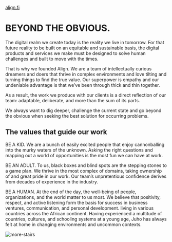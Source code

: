 [align.fi](https://align.fi/)

# BEYOND THE OBVIOUS.

The digital realm we create today is the reality we live in tomorrow. For that future reality to be built on an equitable and sustainable basis, the digital products and services we make must be designed to solve human challenges and built to move with the times.

That is why we founded Align. We are a team of intellectually curious dreamers and doers that thrive in complex environments and love tilting and turning things to find the true value. Our superpower is empathy and our undeniable advantage is that we’ve been through thick and thin together.

As a result, the work we produce with our clients is a direct reflection of our team: adaptable, deliberate, and more than the sum of its parts.

We always want to dig deeper, challenge the current state and go beyond the obvious when seeking the best solution for occurring problems.

## The values that guide our work

BE A KID.
We are a bunch of easily excited people that enjoy cannonballing into the murky waters of the unknown. Asking the right questions and mapping out a world of opportunities is the most fun we can have at work.

BE AN ADULT.
To us, black boxes and blind spots are the stepping stones to a game plan. We thrive in the most complex of domains, taking ownership of and great pride in our work. Our team’s unpretentious confidence derives from decades of experience in the industry.

BE A HUMAN.
At the end of the day, the well-being of people, organizations, and the world matter to us most. We believe that positivity, respect, and active listening form the basis for success in business ventures, communication, and personal development.
 living in various countries across the African continent. Having experienced a multitude of countries, cultures, and schooling systems at a young age, Juho has always felt at home in changing environments and uncommon contexts.
 
![more-stairs](https://user-images.githubusercontent.com/1944139/194692307-8c8fbe2e-1e13-431c-aa46-ed0af75aa9b2.jpg)
